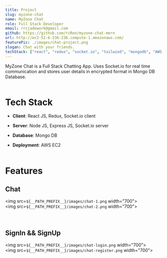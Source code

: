 ```yaml
---
title: Project
slug: myzone-chat
name: MyZone Chat
role: Full Stack Developer
email: rrcjadework@gmail.com
github: https://github.com/rcRen/myzone-chat-mern
url: http://ec2-52-6-236-236.compute-1.amazonaws.com/
featurePic: ./images/chat-project.png
slogan: Chat with your friends.
techStack: ["react", "redux", "socket.io", "tailwind", "mongodb", "AWS EC2"]
---
```


MyZone Chat is a Full Stack Chatting App. Uses Socket.io for real time communication and stores user details in encrypted format in Mongo DB Database.
<br>
<br>

# Tech Stack

- **Client**: React JS, Redux, Socket.io client

- **Server**: Node JS, Express JS, Socket.io server

- **Database**: Mongo DB

- **Deployment**: AWS EC2
  <br><br>

# Features

## Chat

<img src=`${__PATH_PREFIX__}/images/chat-1.png` width="700">
<br>
<img src=`${__PATH_PREFIX__}/images/chat-2.png` width="700">
<br><br><br>

## SignIn && SignUp

<img src=`${__PATH_PREFIX__}/images/chat-login.png` width="700">
<br>
<img src=`${__PATH_PREFIX__}/images/chat-register.png` width="700">
